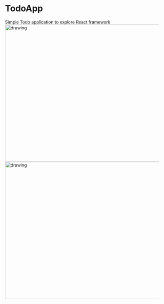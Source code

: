 # TodoApp
Simple Todo application to explore React framework
<img src="./documentation/Screen1.png" alt="drawing" width="720" height="450"/>
<img src="./documentation/Screen2.png" alt="drawing" width="720" height="450"/>
